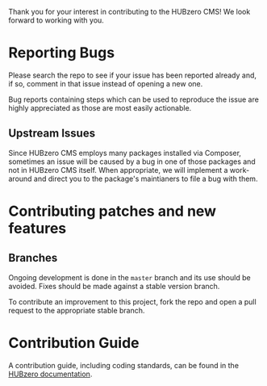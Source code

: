 Thank you for your interest in contributing to the HUBzero CMS! We look forward to working with you.

# Reporting Bugs

Please search the repo to see if your issue has been reported already and, if so, comment in that issue instead of opening a new one.

Bug reports containing steps which can be used to reproduce the issue are highly appreciated as those are most easily actionable.

## Upstream Issues

Since HUBzero CMS employs many packages installed via Composer, sometimes an issue will be caused by a bug in one of those packages and not in HUBzero CMS itself. When appropriate, we will implement a work-around and direct you to the package's maintianers to file a bug with them.

# Contributing patches and new features

## Branches

Ongoing development is done in the `master` branch and its use should be avoided. Fixes should be made against a stable version branch.

To contribute an improvement to this project, fork the repo and open a pull request to the appropriate stable branch.

# Contribution Guide

A contribution guide, including coding standards, can be found in the [HUBzero documentation](https://help.hubzero.org/documentation/current/webdevs/index/contributions).
